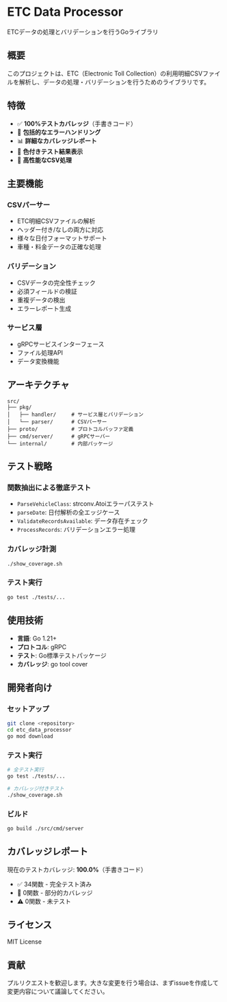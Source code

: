 # ETC Data Processor

ETCデータの処理とバリデーションを行うGoライブラリ

## 概要

このプロジェクトは、ETC（Electronic Toll Collection）の利用明細CSVファイルを解析し、データの処理・バリデーションを行うためのライブラリです。

## 特徴

- ✅ **100%テストカバレッジ**（手書きコード）
- 🔧 **包括的なエラーハンドリング**
- 📊 **詳細なカバレッジレポート**
- 🎨 **色付きテスト結果表示**
- 🚀 **高性能なCSV処理**

## 主要機能

### CSVパーサー
- ETC明細CSVファイルの解析
- ヘッダー付き/なしの両方に対応
- 様々な日付フォーマットサポート
- 車種・料金データの正確な処理

### バリデーション
- CSVデータの完全性チェック
- 必須フィールドの検証
- 重複データの検出
- エラーレポート生成

### サービス層
- gRPCサービスインターフェース
- ファイル処理API
- データ変換機能

## アーキテクチャ

```
src/
├── pkg/
│   ├── handler/     # サービス層とバリデーション
│   └── parser/      # CSVパーサー
├── proto/           # プロトコルバッファ定義
├── cmd/server/      # gRPCサーバー
└── internal/        # 内部パッケージ
```

## テスト戦略

### 関数抽出による徹底テスト
- `ParseVehicleClass`: strconv.Atoiエラーパステスト
- `parseDate`: 日付解析の全エッジケース
- `ValidateRecordsAvailable`: データ存在チェック
- `ProcessRecords`: バリデーションエラー処理

### カバレッジ計測
```bash
./show_coverage.sh
```

### テスト実行
```bash
go test ./tests/...
```

## 使用技術

- **言語**: Go 1.21+
- **プロトコル**: gRPC
- **テスト**: Go標準テストパッケージ
- **カバレッジ**: go tool cover

## 開発者向け

### セットアップ
```bash
git clone <repository>
cd etc_data_processor
go mod download
```

### テスト実行
```bash
# 全テスト実行
go test ./tests/...

# カバレッジ付きテスト
./show_coverage.sh
```

### ビルド
```bash
go build ./src/cmd/server
```

## カバレッジレポート

現在のテストカバレッジ: **100.0%**（手書きコード）

- ✅ 34関数 - 完全テスト済み
- 🔶 0関数 - 部分的カバレッジ
- ⚠️ 0関数 - 未テスト

## ライセンス

MIT License

## 貢献

プルリクエストを歓迎します。大きな変更を行う場合は、まずissueを作成して変更内容について議論してください。
